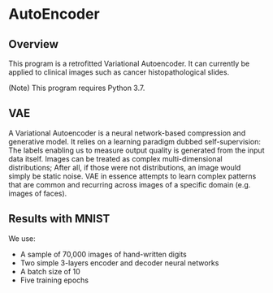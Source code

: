 # AutoEncoder

## Overview

This program is a retrofitted Variational Autoencoder. It can currently be applied to clinical images such as cancer histopathological slides.

(Note) This program requires Python 3.7.

## VAE

A Variational Autoencoder is a neural network-based compression and generative model. It relies on a learning paradigm dubbed self-supervision: The labels enabling us to measure output quality is generated from the input data itself. Images can be treated as complex multi-dimensional distributions; After all, if those were not distributions, an image would simply be static noise. VAE in essence attempts to learn complex patterns that are common and recurring across images of a specific domain (e.g. images of faces).

## Results with MNIST

We use:
- A sample of 70,000 images of hand-written digits
- Two simple 3-layers encoder and decoder neural networks
- A batch size of 10
- Five training epochs


